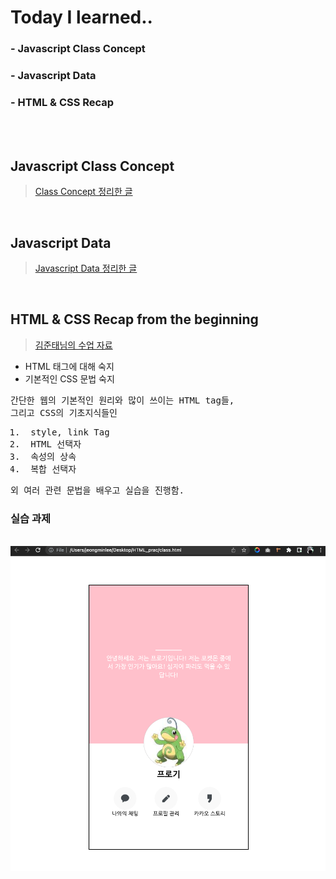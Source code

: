 # Today I learned.. 
  ### - Javascript Class Concept 
  ### - Javascript Data
  ### - HTML & CSS Recap

<br>
<br>

## Javascript Class Concept 
> [Class Concept 정리한 글](https://evan6-6.tistory.com/19?category=1067381)

<br>

## Javascript Data
> [Javascript Data 정리한 글](https://evan6-6.tistory.com/20)

<br>

## HTML & CSS Recap from the beginning
> [김준태님의 수업 자료](https://mango-tower-9f1.notion.site/FastCampus-1-e6550b8460bb4fa69c9ad8561dc90908#01ef6d896def4eb4b66d0cd7c32f45a5)

- HTML 태그에 대해 숙지
- 기본적인 CSS 문법 숙지 

<pre>
간단한 웹의 기본적인 원리와 많이 쓰이는 HTML tag들,
그리고 CSS의 기초지식들인 
<ol><li> style, link Tag</li><li> HTML 선택자</li><li> 속성의 상속</li><li> 복합 선택자</li></ol>외 여러 관련 문법을 배우고 실습을 진행함.
</pre>

### 실습 과제
<br>
<img src="./images/HTML_Assignment.png">
